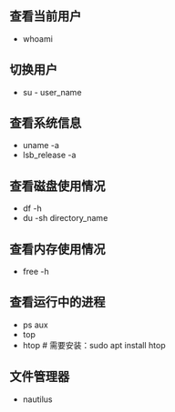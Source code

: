## 查看当前用户
* whoami

## 切换用户
* su - user_name

## 查看系统信息
* uname -a
* lsb_release -a

## 查看磁盘使用情况
* df -h
* du -sh directory_name

## 查看内存使用情况
* free -h

## 查看运行中的进程
* ps aux
* top
* htop  # 需要安装：sudo apt install htop

## 文件管理器
* nautilus

